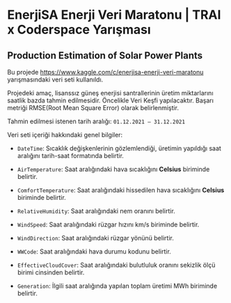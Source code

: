 # EnerjiSA Enerji Veri Maratonu | TRAI x Coderspace Yarışması
## Production Estimation of Solar Power Plants

Bu projede https://www.kaggle.com/c/enerjisa-enerji-veri-maratonu yarışmasındaki veri seti kullanıldı.

Projedeki amaç, lisanssız güneş enerjisi santrallerinin üretim miktarlarını saatlik bazda tahmin edilmesidir. Öncelikle Veri Keşfi yapılacaktır. Başarı metriği RMSE(Root Mean Square Error) olarak belirlenmiştir.

Tahmin edilmesi istenen tarih aralığı: `01.12.2021 – 31.12.2021` 

Veri seti içeriği hakkındaki genel bilgiler:

- `DateTime`: Sıcaklık değişkenlerinin gözlemlendiği, üretimin yapıldığı saat aralığını tarih-saat formatında belirtir. 

- `AirTemperature`: Saat aralığındaki hava sıcaklığını **Celsius** biriminde belirtir.

- `ComfortTemperature`: Saat aralığındaki hissedilen hava sıcaklığını **Celsius** biriminde belirtir.

- `RelativeHumidity`: Saat aralığındaki nem oranını belirtir.

- `WindSpeed`: Saat aralığındaki rüzgar hızını km/s biriminde belirtir.

- `WindDirection`: Saat aralığındaki rüzgar yönünü belirtir.

- `WWCode`: Saat aralığındaki hava durumu kodunu belirtir.

- `EffectiveCloudCover`: Saat aralığındaki bulutluluk oranını sekizlik ölçü birimi cinsinden belirtir.

- `Generation`: İlgili saat aralığında yapılan toplam üretimi MWh biriminde belirtir.
